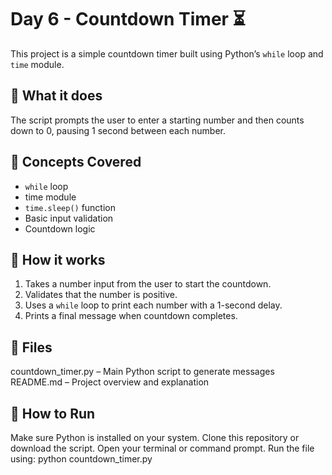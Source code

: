 # Day 6 - Countdown Timer ⏳

This project is a simple countdown timer built using Python’s `while` loop and `time` module.

## 📌 What it does
The script prompts the user to enter a starting number and then counts down to 0, pausing 1 second between each number.

## 🧠 Concepts Covered

- `while` loop
- time module
- `time.sleep()` function
- Basic input validation
- Countdown logic

## 🚀 How it works

1. Takes a number input from the user to start the countdown.
2. Validates that the number is positive.
3. Uses a `while` loop to print each number with a 1-second delay.
4. Prints a final message when countdown completes.

## 📁 Files
countdown_timer.py – Main Python script to generate messages 
README.md – Project overview and explanation

## 🚀 How to Run
Make sure Python is installed on your system.
Clone this repository or download the script.
Open your terminal or command prompt. 
Run the file using: python countdown_timer.py
